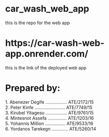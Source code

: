 # car_wash_web_app
this is the repo for the web app
<h1>https://car-wash-web-app.onrender.com/</h1>
this is the link of the deployed web app

<h1>Prepared by: </h1>
1. Abenezer Degife …………….. ATE/2172/15 <br>
2. Peter Kinfe …………………… ATE/7749/15 <br>
3. Kirubel Yitagesu …………….. ATE/9761/15 <br>
4. Mintesnot Assefa …………… ATE/1203/16 <br>
5. Yohannis Million ……………. ATE/9533/16 <br>
6. Yordanos Tarekegn …………. ATE/5260/14
